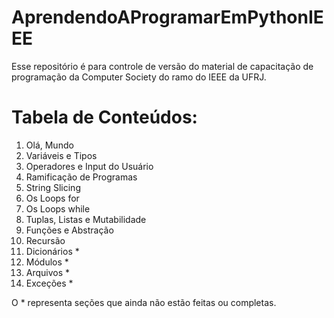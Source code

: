 # AprendendoAProgramarEmPythonIEEE
Esse repositório é para controle de versão do material de capacitação de programação da Computer Society do ramo do IEEE da UFRJ.

# Tabela de Conteúdos:
1. Olá, Mundo  
2. Variáveis e Tipos  
3. Operadores e Input do Usuário  
4. Ramificação de Programas 
5. String Slicing 
6. Os Loops for  
7. Os Loops while 
8. Tuplas, Listas e Mutabilidade 
9. Funções e Abstração 
10. Recursão 
11. Dicionários *
12. Módulos *
13. Arquivos *
14. Exceções *

O * representa seções que ainda não estão feitas ou completas.
